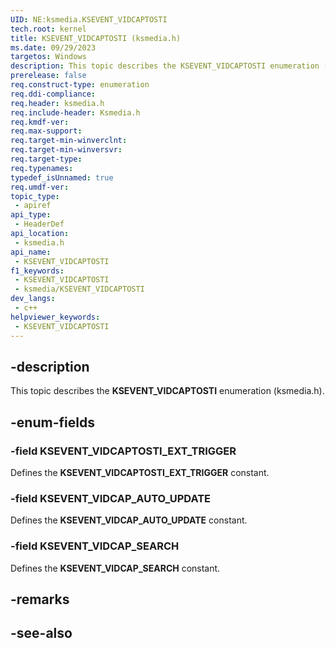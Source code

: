```yaml
---
UID: NE:ksmedia.KSEVENT_VIDCAPTOSTI
tech.root: kernel
title: KSEVENT_VIDCAPTOSTI (ksmedia.h)
ms.date: 09/29/2023
targetos: Windows
description: This topic describes the KSEVENT_VIDCAPTOSTI enumeration (ksmedia.h).
prerelease: false
req.construct-type: enumeration
req.ddi-compliance: 
req.header: ksmedia.h
req.include-header: Ksmedia.h
req.kmdf-ver: 
req.max-support: 
req.target-min-winverclnt: 
req.target-min-winversvr: 
req.target-type: 
req.typenames: 
typedef_isUnnamed: true
req.umdf-ver: 
topic_type:
 - apiref
api_type:
 - HeaderDef
api_location:
 - ksmedia.h
api_name:
 - KSEVENT_VIDCAPTOSTI
f1_keywords:
 - KSEVENT_VIDCAPTOSTI
 - ksmedia/KSEVENT_VIDCAPTOSTI
dev_langs:
 - c++
helpviewer_keywords:
 - KSEVENT_VIDCAPTOSTI
---
```


## -description

This topic describes the **KSEVENT_VIDCAPTOSTI** enumeration (ksmedia.h).

## -enum-fields

### -field KSEVENT_VIDCAPTOSTI_EXT_TRIGGER

Defines the **KSEVENT_VIDCAPTOSTI_EXT_TRIGGER** constant.

### -field KSEVENT_VIDCAP_AUTO_UPDATE

Defines the **KSEVENT_VIDCAP_AUTO_UPDATE** constant.

### -field KSEVENT_VIDCAP_SEARCH

Defines the **KSEVENT_VIDCAP_SEARCH** constant.

## -remarks

## -see-also
